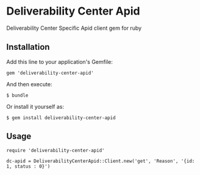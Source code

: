 # Deliverability Center Apid

Deliverability Center Specific Apid client gem for ruby

## Installation

Add this line to your application's Gemfile:

    gem 'deliverability-center-apid'

And then execute:

    $ bundle

Or install it yourself as:

    $ gem install deliverability-center-apid

## Usage

    require 'deliverability-center-apid'
    
    dc-apid = DeliverabilityCenterApid::Client.new('get', 'Reason', '{id: 1, status : 0}')
    
